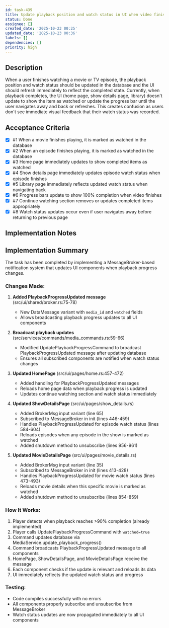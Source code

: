 ```yaml
---
id: task-439
title: Update playback position and watch status in UI when video finishes
status: Done
assignee: []
created_date: '2025-10-23 00:25'
updated_date: '2025-10-23 00:36'
labels: []
dependencies: []
priority: high
---
```


## Description

<!-- SECTION:DESCRIPTION:BEGIN -->
When a user finishes watching a movie or TV episode, the playback position and watch status should be updated in the database and the UI should refresh immediately to reflect the completed state. Currently, when playback completes, the UI (home page, show details page, library) doesn't update to show the item as watched or update the progress bar until the user navigates away and back or refreshes. This creates confusion as users don't see immediate visual feedback that their watch status was recorded.
<!-- SECTION:DESCRIPTION:END -->

## Acceptance Criteria
<!-- AC:BEGIN -->
- [x] #1 When a movie finishes playing, it is marked as watched in the database
- [x] #2 When an episode finishes playing, it is marked as watched in the database
- [x] #3 Home page immediately updates to show completed items as watched
- [x] #4 Show details page immediately updates episode watch status when episode finishes
- [x] #5 Library page immediately reflects updated watch status when navigating back
- [x] #6 Progress bars update to show 100% completion when video finishes
- [x] #7 Continue watching section removes or updates completed items appropriately
- [x] #8 Watch status updates occur even if user navigates away before returning to previous page
<!-- AC:END -->

## Implementation Notes

<!-- SECTION:NOTES:BEGIN -->
## Implementation Summary

The task has been completed by implementing a MessageBroker-based notification system that updates UI components when playback progress changes.

### Changes Made:

1. **Added PlaybackProgressUpdated message** (src/ui/shared/broker.rs:75-78)
   - New DataMessage variant with `media_id` and `watched` fields
   - Allows broadcasting playback progress updates to all UI components

2. **Broadcast playback updates** (src/services/commands/media_commands.rs:59-66)
   - Modified UpdatePlaybackProgressCommand to broadcast PlaybackProgressUpdated message after updating database
   - Ensures all subscribed components are notified when watch status changes

3. **Updated HomePage** (src/ui/pages/home.rs:457-472)
   - Added handling for PlaybackProgressUpdated messages
   - Reloads home page data when playback progress is updated
   - Updates continue watching section and watch status immediately

4. **Updated ShowDetailsPage** (src/ui/pages/show_details.rs)
   - Added BrokerMsg input variant (line 65)
   - Subscribed to MessageBroker in init (lines 446-459)
   - Handles PlaybackProgressUpdated for episode watch status (lines 584-604)
   - Reloads episodes when any episode in the show is marked as watched
   - Added shutdown method to unsubscribe (lines 956-961)

5. **Updated MovieDetailsPage** (src/ui/pages/movie_details.rs)
   - Added BrokerMsg input variant (line 35)
   - Subscribed to MessageBroker in init (lines 413-428)
   - Handles PlaybackProgressUpdated for movie watch status (lines 473-493)
   - Reloads movie details when this specific movie is marked as watched
   - Added shutdown method to unsubscribe (lines 854-859)

### How It Works:

1. Player detects when playback reaches >90% completion (already implemented)
2. Player calls UpdatePlaybackProgressCommand with `watched=true`
3. Command updates database via MediaService.update_playback_progress()
4. Command broadcasts PlaybackProgressUpdated message to all components
5. HomePage, ShowDetailsPage, and MovieDetailsPage receive the message
6. Each component checks if the update is relevant and reloads its data
7. UI immediately reflects the updated watch status and progress

### Testing:

- Code compiles successfully with no errors
- All components properly subscribe and unsubscribe from MessageBroker
- Watch status updates are now propagated immediately to all UI components
<!-- SECTION:NOTES:END -->

